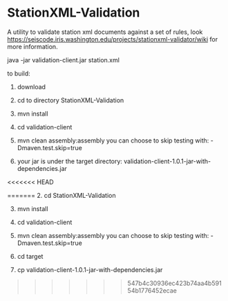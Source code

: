 # StationXML-Validation

A utility to validate station xml documents against a set of rules, look https://seiscode.iris.washington.edu/projects/stationxml-validator/wiki for more information.

java -jar validation-client.jar station.xml

to build:

1. download

2. cd to directory StationXML-Validation

3. mvn install


4. cd validation-client

5. mvn clean assembly:assembly you can choose to skip testing with: -Dmaven.test.skip=true

6. your jar is under the target directory: validation-client-1.0.1-jar-with-dependencies.jar

<<<<<<< HEAD


=======
2. cd StationXML-Validation

3. mvn install

4. cd validation-client

5. mvn clean assembly:assembly you can choose to skip testing with: -Dmaven.test.skip=true

6. cd target
 
7. cp validation-client-1.0.1-jar-with-dependencies.jar
>>>>>>> 547b4c30936ec423b74aa4b59154b1776452ecae

